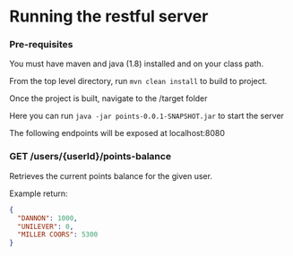 # Running the restful server


### Pre-requisites
You must have maven and java (1.8) installed and on your class path.

From the top level directory, run `mvn clean install` to build to project.

Once the project is built, navigate to the /target folder

Here you can run `java -jar points-0.0.1-SNAPSHOT.jar` to start the server

The following endpoints will be exposed at localhost:8080

### GET /users/{userId}/points-balance

Retrieves the current points balance for the given user.

Example return:
```json
{
  "DANNON": 1000,    
  "UNILEVER": 0,    
  "MILLER COORS": 5300
}
```

